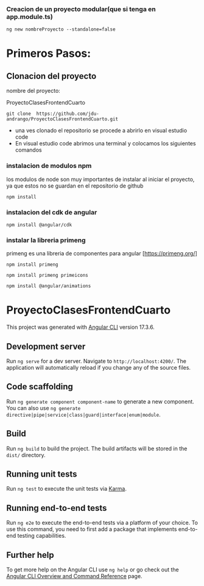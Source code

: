 ### Creacion de un proyecto modular(que si tenga en app.module.ts)
```
ng new nombreProyecto --standalone=false
```
# Primeros Pasos:
## Clonacion del proyecto
nombre del proyecto: 

ProyectoClasesFrontendCuarto

```
git clone  https://github.com/jdu-andrango/ProyectoClasesFrontendCuarto.git
```

- una ves clonado el repositorio se procede a abrirlo en visual estudio code
- En visual estudio code abrimos una terminal y colocamos los siguientes comandos  

### instalacion de modulos npm 
los modulos de node son muy importantes de instalar al iniciar el proyecto, ya que estos 
no se guardan en el repositorio de github
```
npm install
```
### instalacion del cdk de angular
```
npm install @angular/cdk
```
### instalar la libreria primeng
primeng es una libreria de componentes para angular 
[https://primeng.org/]
```
npm install primeng
```
```
npm install primeng primeicons
```
```
npm install @angular/animations
```


# ProyectoClasesFrontendCuarto

This project was generated with [Angular CLI](https://github.com/angular/angular-cli) version 17.3.6.

## Development server

Run `ng serve` for a dev server. Navigate to `http://localhost:4200/`. The application will automatically reload if you change any of the source files.

## Code scaffolding

Run `ng generate component component-name` to generate a new component. You can also use `ng generate directive|pipe|service|class|guard|interface|enum|module`.

## Build

Run `ng build` to build the project. The build artifacts will be stored in the `dist/` directory.

## Running unit tests

Run `ng test` to execute the unit tests via [Karma](https://karma-runner.github.io).

## Running end-to-end tests

Run `ng e2e` to execute the end-to-end tests via a platform of your choice. To use this command, you need to first add a package that implements end-to-end testing capabilities.

## Further help

To get more help on the Angular CLI use `ng help` or go check out the [Angular CLI Overview and Command Reference](https://angular.io/cli) page.
